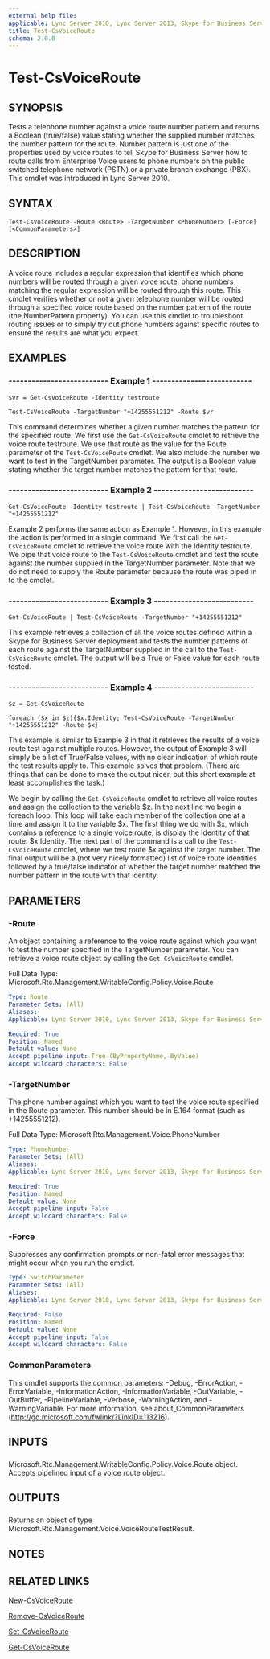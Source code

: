 ```yaml
---
external help file: 
applicable: Lync Server 2010, Lync Server 2013, Skype for Business Server 2015, Skype for Business Server 2019
title: Test-CsVoiceRoute
schema: 2.0.0
---
```


# Test-CsVoiceRoute

## SYNOPSIS
Tests a telephone number against a voice route number pattern and returns a Boolean (true/false) value stating whether the supplied number matches the number pattern for the route.
Number pattern is just one of the properties used by voice routes to tell Skype for Business Server how to route calls from Enterprise Voice users to phone numbers on the public switched telephone network (PSTN) or a private branch exchange (PBX).
This cmdlet was introduced in Lync Server 2010.


## SYNTAX

```
Test-CsVoiceRoute -Route <Route> -TargetNumber <PhoneNumber> [-Force] [<CommonParameters>]
```

## DESCRIPTION
A voice route includes a regular expression that identifies which phone numbers will be routed through a given voice route: phone numbers matching the regular expression will be routed through this route.
This cmdlet verifies whether or not a given telephone number will be routed through a specified voice route based on the number pattern of the route (the NumberPattern property).
You can use this cmdlet to troubleshoot routing issues or to simply try out phone numbers against specific routes to ensure the results are what you expect.


## EXAMPLES

### -------------------------- Example 1 --------------------------
```
$vr = Get-CsVoiceRoute -Identity testroute

Test-CsVoiceRoute -TargetNumber "+14255551212" -Route $vr
```

This command determines whether a given number matches the pattern for the specified route.
We first use the `Get-CsVoiceRoute` cmdlet to retrieve the voice route testroute.
We use that route as the value for the Route parameter of the `Test-CsVoiceRoute` cmdlet.
We also include the number we want to test in the TargetNumber parameter.
The output is a Boolean value stating whether the target number matches the pattern for that route.


### -------------------------- Example 2 --------------------------
```
Get-CsVoiceRoute -Identity testroute | Test-CsVoiceRoute -TargetNumber "+14255551212"
```

Example 2 performs the same action as Example 1.
However, in this example the action is performed in a single command.
We first call the `Get-CsVoiceRoute` cmdlet to retrieve the voice route with the Identity testroute.
We pipe that voice route to the `Test-CsVoiceRoute` cmdlet and test the route against the number supplied in the TargetNumber parameter.
Note that we do not need to supply the Route parameter because the route was piped in to the cmdlet.


### -------------------------- Example 3 --------------------------
```
Get-CsVoiceRoute | Test-CsVoiceRoute -TargetNumber "+14255551212"
```

This example retrieves a collection of all the voice routes defined within a Skype for Business Server deployment and tests the number patterns of each route against the TargetNumber supplied in the call to the `Test-CsVoiceRoute` cmdlet.
The output will be a True or False value for each route tested.


### -------------------------- Example 4 --------------------------
```
$z = Get-CsVoiceRoute

foreach ($x in $z){$x.Identity; Test-CsVoiceRoute -TargetNumber "+14255551212" -Route $x}
```

This example is similar to Example 3 in that it retrieves the results of a voice route test against multiple routes.
However, the output of Example 3 will simply be a list of True/False values, with no clear indication of which route the test results apply to.
This example solves that problem.
(There are things that can be done to make the output nicer, but this short example at least accomplishes the task.)

We begin by calling the `Get-CsVoiceRoute` cmdlet to retrieve all voice routes and assign the collection to the variable $z.
In the next line we begin a foreach loop.
This loop will take each member of the collection one at a time and assign it to the variable $x.
The first thing we do with $x, which contains a reference to a single voice route, is display the Identity of that route: $x.Identity.
The next part of the command is a call to the `Test-CsVoiceRoute` cmdlet, where we test route $x against the target number.
The final output will be a (not very nicely formatted) list of voice route identities followed by a true/false indicator of whether the target number matched the number pattern in the route with that identity.


## PARAMETERS

### -Route
An object containing a reference to the voice route against which you want to test the number specified in the TargetNumber parameter.
You can retrieve a voice route object by calling the `Get-CsVoiceRoute` cmdlet.

Full Data Type: Microsoft.Rtc.Management.WritableConfig.Policy.Voice.Route

```yaml
Type: Route
Parameter Sets: (All)
Aliases: 
Applicable: Lync Server 2010, Lync Server 2013, Skype for Business Server 2015

Required: True
Position: Named
Default value: None
Accept pipeline input: True (ByPropertyName, ByValue)
Accept wildcard characters: False
```

### -TargetNumber
The phone number against which you want to test the voice route specified in the Route parameter.
This number should be in E.164 format (such as +14255551212).

Full Data Type: Microsoft.Rtc.Management.Voice.PhoneNumber

```yaml
Type: PhoneNumber
Parameter Sets: (All)
Aliases: 
Applicable: Lync Server 2010, Lync Server 2013, Skype for Business Server 2015

Required: True
Position: Named
Default value: None
Accept pipeline input: False
Accept wildcard characters: False
```

### -Force
Suppresses any confirmation prompts or non-fatal error messages that might occur when you run the cmdlet.


```yaml
Type: SwitchParameter
Parameter Sets: (All)
Aliases: 
Applicable: Lync Server 2010, Lync Server 2013, Skype for Business Server 2015

Required: False
Position: Named
Default value: None
Accept pipeline input: False
Accept wildcard characters: False
```

### CommonParameters
This cmdlet supports the common parameters: -Debug, -ErrorAction, -ErrorVariable, -InformationAction, -InformationVariable, -OutVariable, -OutBuffer, -PipelineVariable, -Verbose, -WarningAction, and -WarningVariable. For more information, see about_CommonParameters (http://go.microsoft.com/fwlink/?LinkID=113216).

## INPUTS

###  
Microsoft.Rtc.Management.WritableConfig.Policy.Voice.Route object.
Accepts pipelined input of a voice route object.

## OUTPUTS

###  
Returns an object of type Microsoft.Rtc.Management.Voice.VoiceRouteTestResult.

## NOTES

## RELATED LINKS

[New-CsVoiceRoute](New-CsVoiceRoute.md)

[Remove-CsVoiceRoute](Remove-CsVoiceRoute.md)

[Set-CsVoiceRoute](Set-CsVoiceRoute.md)

[Get-CsVoiceRoute](Get-CsVoiceRoute.md)
